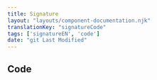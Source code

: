 ```yaml
---
title: Signature
layout: "layouts/component-documentation.njk"
translationKey: "signatureCode"
tags: ['signatureEN', 'code']
date: "git Last Modified"
---
```


## Code